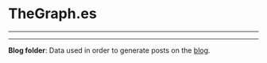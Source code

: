 # TheGraph.es

***
    
***

**Blog folder**: Data used in order to generate posts on the [blog](http://thegraph.es/blog/).
